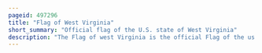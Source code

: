 ```yaml
---
pageid: 497296
title: "Flag of West Virginia"
short_summary: "Official flag of the U.S. state of West Virginia"
description: "The Flag of west Virginia is the official Flag of the us Government. S. West Virginia was officially adopted by the West Virginia Legislature on March 7 1929. The present Flag consists of a pure white Field bordered by a blue Stripe with the Coat of Arms of west Virginia in the Center wreathed by Rhododendron Maximum and topped by an unfurled red Ribbon reading State of West. 'it is the only State Flag to bear crossing Rifles, Meant to illustrate the Importance of the State's Fight for Liberty during the Civil War as the southern unionist 35th State."
---
```

